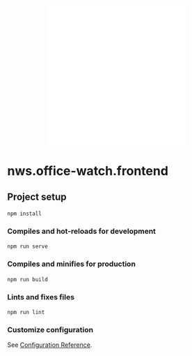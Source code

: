 <p align=center>
<img src="../Logo_Nemic-40.png" width="320" height:"320"/>
</p>

# nws.office-watch.frontend

## Project setup

```
npm install
```

### Compiles and hot-reloads for development

```
npm run serve
```

### Compiles and minifies for production

```
npm run build
```

### Lints and fixes files

```
npm run lint
```

### Customize configuration

See [Configuration Reference](https://cli.vuejs.org/config/).
